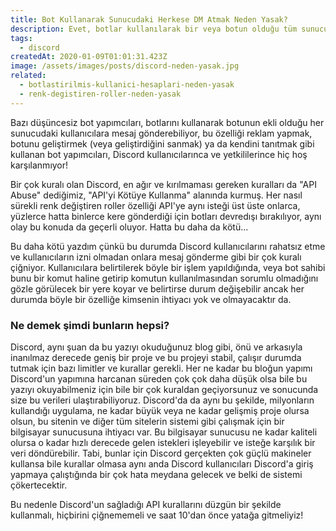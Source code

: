 ```yaml
---
title: Bot Kullanarak Sunucudaki Herkese DM Atmak Neden Yasak?
description: Evet, botlar kullanılarak bir veya botun olduğu tüm sunuculardaki kullanıcılara bir anda mesaj gönderilebilir. Bu hoş bir şey mi? Hayır. Bunu yapmak yasak mı? Evet!
tags:
  - discord
createdAt: 2020-01-09T01:01:31.423Z
image: /assets/images/posts/discord-neden-yasak.jpg
related:
  - botlastirilmis-kullanici-hesaplari-neden-yasak
  - renk-degistiren-roller-neden-yasak
---
```


Bazı düşüncesiz bot yapımcıları, botlarını kullanarak botunun ekli olduğu her sunucudaki kullanıcılara mesaj gönderebiliyor, bu özelliği reklam yapmak, botunu geliştirmek (veya geliştirdiğini sanmak) ya da kendini tanıtmak gibi kullanan bot yapımcıları, Discord kullanıcılarınca ve yetkililerince hiç hoş karşılanmıyor!

Bir çok kuralı olan Discord, en ağır ve kırılmaması gereken kuralları da "API Abuse" dediğimiz, "API'yi Kötüye Kullanma" alanında kurmuş. Her nasıl sürekli renk değiştiren roller özelliği API'ye aynı isteği üst üste onlarca, yüzlerce hatta binlerce kere gönderdiği için botları devredışı bırakılıyor, aynı olay bu konuda da geçerli oluyor. Hatta bu daha da kötü...

Bu daha kötü yazdım çünkü bu durumda Discord kullanıcılarını rahatsız etme ve kullanıcıların izni olmadan onlara mesaj gönderme gibi bir çok kuralı çiğniyor. Kullanıcılara belirtilerek böyle bir işlem yapıldığında, veya bot sahibi bunu bir komut haline getirip komutun kullanılmasından sorumlu olmadığını gözle görülecek bir yere koyar ve belirtirse durum değişebilir ancak her durumda böyle bir özelliğe kimsenin ihtiyacı yok ve olmayacaktır da.

### Ne demek şimdi bunların hepsi?

Discord, aynı şuan da bu yazıyı okuduğunuz blog gibi, önü ve arkasıyla inanılmaz derecede geniş bir proje ve bu projeyi stabil, çalışır durumda tutmak için bazı limitler ve kurallar gerekli. Her ne kadar bu bloğun yapımı Discord'un yapımına harcanan süreden çok çok daha düşük olsa bile bu yazıyı okuyabilmeniz için bile bir çok kuraldan geçiyorsunuz ve sonucunda size bu verileri ulaştırabiliyoruz. Discord'da da aynı bu şekilde, milyonların kullandığı uygulama, ne kadar büyük veya ne kadar gelişmiş proje olursa olsun, bu sitenin ve diğer tüm sitelerin sistemi gibi çalışmak için bir bilgisayar sunucusuna ihtiyacı var. Bu bilgisayar sunucusu ne kadar kaliteli olursa o kadar hızlı derecede gelen istekleri işleyebilir ve isteğe karşılık bir veri döndürebilir. Tabi, bunlar için Discord gerçekten çok güçlü makineler kullansa bile kurallar olmasa aynı anda Discord kullanıcıları Discord'a giriş yapmaya çalıştığında bir çok hata meydana gelecek ve belki de sistemi çökertecektir.

Bu nedenle Discord'un sağladığı API kurallarını düzgün bir şekilde kullanmalı, hiçbirini çiğnememeli ve saat 10'dan önce yatağa gitmeliyiz!
